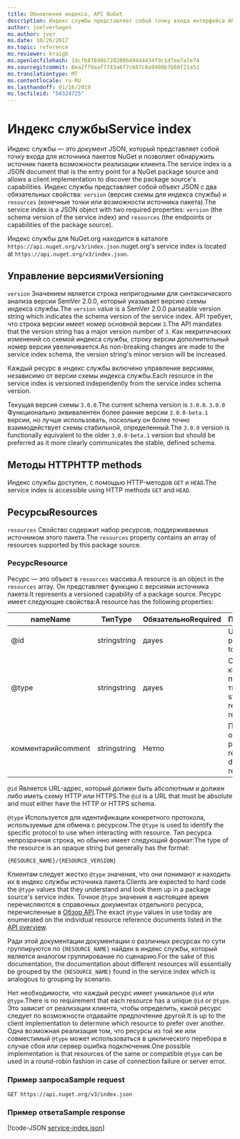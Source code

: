 ```yaml
---
title: Обновления индекса, API NuGet
description: Индекс службы представляет собой точку входа интерфейса API HTTP NuGet и перечисляет возможности сервера.
author: joelverhagen
ms.author: jver
ms.date: 10/26/2017
ms.topic: reference
ms.reviewer: kraigb
ms.openlocfilehash: 1dcfb87690b728280b494d4434f9c1d7ee7a7e74
ms.sourcegitcommit: 6ea2ff8aaf7743a6f7c687c8a9400b7b60f21a52
ms.translationtype: MT
ms.contentlocale: ru-RU
ms.lasthandoff: 01/16/2019
ms.locfileid: "54324725"
---
```

# <a name="service-index"></a><span data-ttu-id="59227-103">Индекс службы</span><span class="sxs-lookup"><span data-stu-id="59227-103">Service index</span></span>

<span data-ttu-id="59227-104">Индекс службы — это документ JSON, который представляет собой точку входа для источника пакетов NuGet и позволяет обнаружить источник пакета возможности реализации клиента.</span><span class="sxs-lookup"><span data-stu-id="59227-104">The service index is a JSON document that is the entry point for a NuGet package source and allows a client implementation to discover the package source's capabilities.</span></span> <span data-ttu-id="59227-105">Индекс службы представляет собой объект JSON с два обязательных свойства: `version` (версия схемы для индекса службы) и `resources` (конечные точки или возможности источника пакета).</span><span class="sxs-lookup"><span data-stu-id="59227-105">The service index is a JSON object with two required properties: `version` (the schema version of the service index) and `resources`  (the endpoints or capabilities of the package source).</span></span>

<span data-ttu-id="59227-106">Индекс службы для NuGet.org находится в каталоге `https://api.nuget.org/v3/index.json`.</span><span class="sxs-lookup"><span data-stu-id="59227-106">nuget.org's service index is located at `https://api.nuget.org/v3/index.json`.</span></span>

## <a name="versioning"></a><span data-ttu-id="59227-107">Управление версиями</span><span class="sxs-lookup"><span data-stu-id="59227-107">Versioning</span></span>

<span data-ttu-id="59227-108">`version` Значением является строка непригодными для синтаксического анализа версии SemVer 2.0.0, который указывает версию схемы индекса службы.</span><span class="sxs-lookup"><span data-stu-id="59227-108">The `version` value is a SemVer 2.0.0 parseable version string which indicates the schema version of the service index.</span></span> <span data-ttu-id="59227-109">API требует, что строка версии имеет номер основной версии `3`.</span><span class="sxs-lookup"><span data-stu-id="59227-109">The API mandates that the version string has a major version number of `3`.</span></span> <span data-ttu-id="59227-110">Как некритических изменений со схемой индекса службы, строку версии дополнительный номер версии увеличивается.</span><span class="sxs-lookup"><span data-stu-id="59227-110">As non-breaking changes are made to the service index schema, the version string's minor version will be increased.</span></span>

<span data-ttu-id="59227-111">Каждый ресурс в индекс службы включено управление версиями, независимо от версии схемы индекса службы.</span><span class="sxs-lookup"><span data-stu-id="59227-111">Each resource in the service index is versioned independently from the service index schema version.</span></span>

<span data-ttu-id="59227-112">Текущая версия схемы `3.0.0`.</span><span class="sxs-lookup"><span data-stu-id="59227-112">The current schema version is `3.0.0`.</span></span> <span data-ttu-id="59227-113">`3.0.0` Функционально эквивалентен более ранние версии `3.0.0-beta.1` версии, но лучше использовать, поскольку он более точно взаимодействует схемы стабильной, определенный.</span><span class="sxs-lookup"><span data-stu-id="59227-113">The `3.0.0` version is functionally equivalent to the older `3.0.0-beta.1` version but should be preferred as it more clearly communicates the stable, defined schema.</span></span>

## <a name="http-methods"></a><span data-ttu-id="59227-114">Методы HTTP</span><span class="sxs-lookup"><span data-stu-id="59227-114">HTTP methods</span></span>

<span data-ttu-id="59227-115">Индекс службы доступен, с помощью HTTP-методов `GET` и `HEAD`.</span><span class="sxs-lookup"><span data-stu-id="59227-115">The service index is accessible using HTTP methods `GET` and `HEAD`.</span></span>

## <a name="resources"></a><span data-ttu-id="59227-116">Ресурсы</span><span class="sxs-lookup"><span data-stu-id="59227-116">Resources</span></span>

<span data-ttu-id="59227-117">`resources` Свойство содержит набор ресурсов, поддерживаемых источником этого пакета.</span><span class="sxs-lookup"><span data-stu-id="59227-117">The `resources` property contains an array of resources supported by this package source.</span></span>

### <a name="resource"></a><span data-ttu-id="59227-118">Ресурс</span><span class="sxs-lookup"><span data-stu-id="59227-118">Resource</span></span>

<span data-ttu-id="59227-119">Ресурс — это объект в `resources` массива.</span><span class="sxs-lookup"><span data-stu-id="59227-119">A resource is an object in the `resources` array.</span></span> <span data-ttu-id="59227-120">Он представляет функцию с версиями источника пакета.</span><span class="sxs-lookup"><span data-stu-id="59227-120">It represents a versioned capability of a package source.</span></span> <span data-ttu-id="59227-121">Ресурс имеет следующие свойства:</span><span class="sxs-lookup"><span data-stu-id="59227-121">A resource has the following properties:</span></span>

<span data-ttu-id="59227-122">name</span><span class="sxs-lookup"><span data-stu-id="59227-122">Name</span></span>          | <span data-ttu-id="59227-123">Тип</span><span class="sxs-lookup"><span data-stu-id="59227-123">Type</span></span>   | <span data-ttu-id="59227-124">Обязательно</span><span class="sxs-lookup"><span data-stu-id="59227-124">Required</span></span> | <span data-ttu-id="59227-125">Примечания</span><span class="sxs-lookup"><span data-stu-id="59227-125">Notes</span></span>
------------- | ------ | -------- | -----
@id           | <span data-ttu-id="59227-126">string</span><span class="sxs-lookup"><span data-stu-id="59227-126">string</span></span> | <span data-ttu-id="59227-127">да</span><span class="sxs-lookup"><span data-stu-id="59227-127">yes</span></span>      | <span data-ttu-id="59227-128">URL-адрес ресурса</span><span class="sxs-lookup"><span data-stu-id="59227-128">The URL to the resource</span></span>
@type         | <span data-ttu-id="59227-129">string</span><span class="sxs-lookup"><span data-stu-id="59227-129">string</span></span> | <span data-ttu-id="59227-130">да</span><span class="sxs-lookup"><span data-stu-id="59227-130">yes</span></span>      | <span data-ttu-id="59227-131">Строковая константа, представляющая тип ресурса</span><span class="sxs-lookup"><span data-stu-id="59227-131">A string constant representing the resource type</span></span>
<span data-ttu-id="59227-132">комментарий</span><span class="sxs-lookup"><span data-stu-id="59227-132">comment</span></span>       | <span data-ttu-id="59227-133">string</span><span class="sxs-lookup"><span data-stu-id="59227-133">string</span></span> | <span data-ttu-id="59227-134">Нет</span><span class="sxs-lookup"><span data-stu-id="59227-134">no</span></span>       | <span data-ttu-id="59227-135">Понятное описание ресурса</span><span class="sxs-lookup"><span data-stu-id="59227-135">A human readable description of the resource</span></span>

<span data-ttu-id="59227-136">`@id` Является URL-адрес, который должен быть абсолютным и должен либо иметь схему HTTP или HTTPS.</span><span class="sxs-lookup"><span data-stu-id="59227-136">The `@id` is a URL that must be absolute and must either have the HTTP or HTTPS schema.</span></span>

<span data-ttu-id="59227-137">`@type` Используется для идентификации конкретного протокола, используемые для обмена с ресурсом.</span><span class="sxs-lookup"><span data-stu-id="59227-137">The `@type` is used to identify the specific protocol to use when interacting with resource.</span></span> <span data-ttu-id="59227-138">Тип ресурса непрозрачная строка, но обычно имеет следующий формат:</span><span class="sxs-lookup"><span data-stu-id="59227-138">The type of the resource is an opaque string but generally has the format:</span></span>

    {RESOURCE_NAME}/{RESOURCE_VERSION}

<span data-ttu-id="59227-139">Клиентам следует жестко `@type` значения, что они понимают и находить их в индекс службы источника пакета.</span><span class="sxs-lookup"><span data-stu-id="59227-139">Clients are expected to hard code the `@type` values that they understand and look them up in a package source's service index.</span></span> <span data-ttu-id="59227-140">Точное `@type` значения в настоящее время перечисляются в справочных документах отдельного ресурса, перечисленные в [Обзор API](overview.md#resources-and-schema).</span><span class="sxs-lookup"><span data-stu-id="59227-140">The exact `@type` values in use today are enumerated on the individual resource reference documents listed in the [API overview](overview.md#resources-and-schema).</span></span>

<span data-ttu-id="59227-141">Ради этой документации документации о различных ресурсах по сути группируются по `{RESOURCE_NAME}` найден в индекс службы, который является аналогом группирование по сценарию.</span><span class="sxs-lookup"><span data-stu-id="59227-141">For the sake of this documentation, the documentation about different resources will essentially be grouped by the `{RESOURCE_NAME}` found in the service index which is analogous to grouping by scenario.</span></span> 

<span data-ttu-id="59227-142">Нет необходимости, что каждый ресурс имеет уникальное `@id` или `@type`.</span><span class="sxs-lookup"><span data-stu-id="59227-142">There is no requirement that each resource has a unique `@id` or `@type`.</span></span> <span data-ttu-id="59227-143">Это зависит от реализации клиента, чтобы определить, какой ресурс следует по возможности отдавайте предпочтение другой.</span><span class="sxs-lookup"><span data-stu-id="59227-143">It is up to the client implementation to determine which resource to prefer over another.</span></span> <span data-ttu-id="59227-144">Одна возможная реализация том, что ресурсы из той же или совместимый `@type` может использоваться в циклического перебора в случае сбоя или сервер ошибка подключения.</span><span class="sxs-lookup"><span data-stu-id="59227-144">One possible implementation is that resources of the same or compatible `@type` can be used in a round-robin fashion in case of connection failure or server error.</span></span>

### <a name="sample-request"></a><span data-ttu-id="59227-145">Пример запроса</span><span class="sxs-lookup"><span data-stu-id="59227-145">Sample request</span></span>

    GET https://api.nuget.org/v3/index.json

### <a name="sample-response"></a><span data-ttu-id="59227-146">Пример ответа</span><span class="sxs-lookup"><span data-stu-id="59227-146">Sample response</span></span>

[!code-JSON [service-index.json](./_data/service-index.json)]
